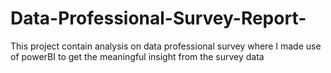# Data-Professional-Survey-Report-
This project contain analysis on data professional survey where I made use of powerBI to get the meaningful insight from the survey data 
